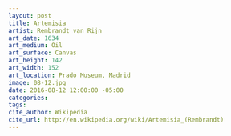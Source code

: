 ```yaml
---
layout: post
title: Artemisia
artist: Rembrandt van Rijn
art_date: 1634
art_medium: Oil
art_surface: Canvas
art_height: 142
art_width: 152
art_location: Prado Museum,	Madrid
image: 08-12.jpg
date: 2016-08-12 12:00:00 -05:00
categories:
tags:
cite_author: Wikipedia
cite_url: http://en.wikipedia.org/wiki/Artemisia_(Rembrandt)
---
```

